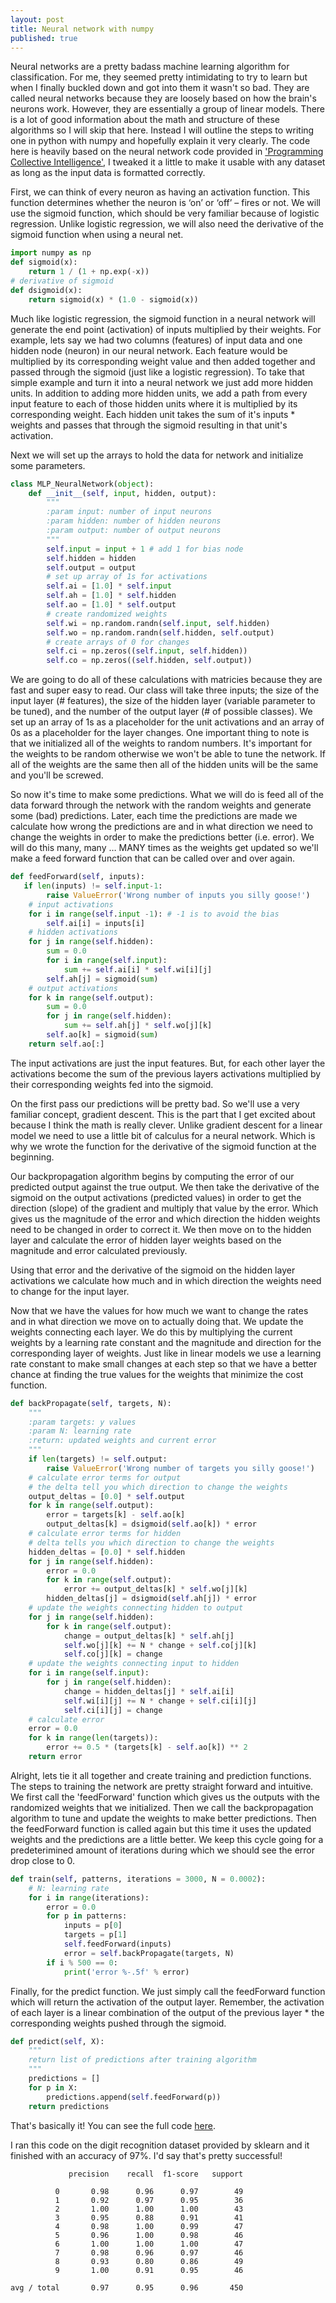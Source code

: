 ```yaml
---
layout: post
title: Neural network with numpy
published: true
---
```


Neural networks are a pretty badass machine learning algorithm for classification. For me, they seemed pretty intimidating to try to learn but when I finally buckled down and got into them it wasn't so bad. They are called neural networks because they are loosely based on how the brain's neurons work.  However, they are essentially a group of linear models. There is a lot of good information about the math and structure of these algorithms so I will skip that here. Instead I will outline the steps to writing one in python with numpy and hopefully explain it very clearly. The code here is heavily based on the neural network code provided in ['Programming Collective Intelligence'](http://shop.oreilly.com/product/9780596529321.do), I tweaked it a little to make it usable with any dataset as long as the input data is formatted correctly. 

First, we can think of every neuron as having an activation function. This function determines whether the neuron is ‘on’ or ‘off’ – fires or not. We will use the sigmoid function, which should be very familiar because of logistic regression. Unlike logistic regression, we will also need the derivative of the sigmoid function when using a neural net.

``` python
import numpy as np
def sigmoid(x):
    return 1 / (1 + np.exp(-x))
# derivative of sigmoid
def dsigmoid(x):
    return sigmoid(x) * (1.0 - sigmoid(x))	
```

Much like logistic regression, the sigmoid function in a neural network will generate the end point (activation) of inputs multiplied by their weights. For example, lets say we had two columns (features) of input data and one hidden node (neuron) in our neural network. Each feature would be multiplied by its corresponding weight value and then added together and passed through the sigmoid (just like a logistic regression). To take that simple example and turn it into a neural network we just add more hidden units. In addition to adding more hidden units, we add a path from every input feature to each of those hidden units where it is multiplied by its corresponding weight. Each hidden unit takes the sum of it's inputs * weights and passes that through the sigmoid resulting in that unit's activation. 

Next we will set up the arrays to hold the data for network and initialize some parameters. 

``` python
class MLP_NeuralNetwork(object):
    def __init__(self, input, hidden, output):
        """
        :param input: number of input neurons
        :param hidden: number of hidden neurons
        :param output: number of output neurons
        """
        self.input = input + 1 # add 1 for bias node
        self.hidden = hidden
        self.output = output
        # set up array of 1s for activations
        self.ai = [1.0] * self.input
        self.ah = [1.0] * self.hidden
        self.ao = [1.0] * self.output
        # create randomized weights
        self.wi = np.random.randn(self.input, self.hidden) 
        self.wo = np.random.randn(self.hidden, self.output) 
        # create arrays of 0 for changes
        self.ci = np.zeros((self.input, self.hidden))
        self.co = np.zeros((self.hidden, self.output))
```

We are going to do all of these calculations with matricies because they are fast and super easy to read. Our class will take three inputs; the size of the input layer (# features), the size of the hidden layer (variable parameter to be tuned), and the number of the output layer (# of possible classes). We set up an array of 1s as a placeholder for the unit activations and an array of 0s as a placeholder for the layer changes. One important thing to note is that we initialized all of the weights to random numbers. It's important for the weights to be random otherwise we won't be able to tune the network. If all of the weights are the same then all of the hidden units will be the same and you'll be screwed. 

So now it's time to make some predictions. What we will do is feed all of the data forward through the network with the random weights and generate some (bad) predictions. Later, each time the predictions are made we calculate how wrong the predictions are and in what direction we need to change the weights in order to make the predictions better (i.e. error). We will do this many, many … MANY times as the weights get updated so we'll make a feed forward function that can be called over and over again.


``` python
def feedForward(self, inputs):
   if len(inputs) != self.input-1:
        raise ValueError('Wrong number of inputs you silly goose!')
    # input activations
    for i in range(self.input -1): # -1 is to avoid the bias
        self.ai[i] = inputs[i]
    # hidden activations
    for j in range(self.hidden):
        sum = 0.0
        for i in range(self.input):
            sum += self.ai[i] * self.wi[i][j]
        self.ah[j] = sigmoid(sum)
    # output activations
    for k in range(self.output):
        sum = 0.0
        for j in range(self.hidden):
            sum += self.ah[j] * self.wo[j][k]
        self.ao[k] = sigmoid(sum)
    return self.ao[:]
```

The input activations are just the input features. But, for each other layer the activations become the sum of the previous layers activations multiplied by their corresponding weights fed into the sigmoid. 

On the first pass our predictions will be pretty bad. So we'll use a very familiar concept, gradient descent. This is the part that I get excited about because I think the math is really clever. Unlike gradient descent for a linear model we need to use a little bit of calculus for a neural network. Which is why we wrote the function for the derivative of the sigmoid function at the beginning. 

Our backpropagation algorithm begins by computing the error of our predicted output against the true output. We then take the derivative of the sigmoid on the output activations (predicted values) in order to get the direction (slope) of the gradient and multiply that value by the error. Which gives us the magnitude of the error and which direction the hidden weights need to be changed in order to correct it. We then move on to the hidden layer and calculate the error of hidden layer weights based on the magnitude and error calculated previously. 

Using that error and the derivative of the sigmoid on the hidden layer activations we calculate how much and in which direction the weights need to change for the input layer.

Now that we have the values for how much we want to change the rates and in what direction we move on to actually doing that. We update the weights connecting each layer. We do this by multiplying the current weights by a learning rate constant and the magnitude and direction for the corresponding layer of weights. Just like in linear models we use a learning rate constant to make small changes at each step so that we have a better chance at finding the true values for the weights that minimize the cost function.
 

``` python
def backPropagate(self, targets, N):
	"""
    :param targets: y values
    :param N: learning rate
    :return: updated weights and current error
    """
    if len(targets) != self.output:
        raise ValueError('Wrong number of targets you silly goose!')
    # calculate error terms for output
    # the delta tell you which direction to change the weights
    output_deltas = [0.0] * self.output
    for k in range(self.output):
        error = targets[k] - self.ao[k]
        output_deltas[k] = dsigmoid(self.ao[k]) * error
    # calculate error terms for hidden
    # delta tells you which direction to change the weights
    hidden_deltas = [0.0] * self.hidden
    for j in range(self.hidden):
        error = 0.0
        for k in range(self.output):
            error += output_deltas[k] * self.wo[j][k]
        hidden_deltas[j] = dsigmoid(self.ah[j]) * error
    # update the weights connecting hidden to output
    for j in range(self.hidden):
        for k in range(self.output):
            change = output_deltas[k] * self.ah[j]
            self.wo[j][k] += N * change + self.co[j][k]
            self.co[j][k] = change
    # update the weights connecting input to hidden
    for i in range(self.input):
        for j in range(self.hidden):
            change = hidden_deltas[j] * self.ai[i]
            self.wi[i][j] += N * change + self.ci[i][j]
            self.ci[i][j] = change
    # calculate error
    error = 0.0
    for k in range(len(targets)):
        error += 0.5 * (targets[k] - self.ao[k]) ** 2
    return error
```

Alright, lets tie it all together and create training and prediction functions. The steps to training the network are pretty straight forward and intuitive. We first call the 'feedForward' function which gives us the outputs with the randomized weights that we initialized. Then we call the backpropagation algorithm to tune and update the weights to make better predictions. Then the feedForward function is called again but this time it uses the updated weights and the predictions are a little better. We keep this cycle going for a predeterimined amount of iterations during which we should see the error drop close to 0. 

``` python
def train(self, patterns, iterations = 3000, N = 0.0002):
    # N: learning rate
    for i in range(iterations):
        error = 0.0
        for p in patterns:
            inputs = p[0]
            targets = p[1]
            self.feedForward(inputs)
            error = self.backPropagate(targets, N)
        if i % 500 == 0:
            print('error %-.5f' % error)
```
Finally, for the predict function. We just simply call the feedForward function which will return the activation of the output layer. Remember, the activation of each layer is a linear combination of the output of the previous layer * the corresponding weights pushed through the sigmoid. 

``` python
def predict(self, X):
    """
    return list of predictions after training algorithm
    """
    predictions = []
    for p in X:
        predictions.append(self.feedForward(p))
    return predictions
```

That's basically it! You can see the full code [here](https://github.com/FlorianMuellerklein/Machine-Learning/blob/master/BackPropagationNN.py).

I ran this code on the digit recognition dataset provided by sklearn and it finished with an accuracy of 97%. I'd say that's pretty successful!

```
             precision    recall  f1-score   support

          0       0.98      0.96      0.97        49
          1       0.92      0.97      0.95        36
          2       1.00      1.00      1.00        43
          3       0.95      0.88      0.91        41
          4       0.98      1.00      0.99        47
          5       0.96      1.00      0.98        46
          6       1.00      1.00      1.00        47
          7       0.98      0.96      0.97        46
          8       0.93      0.80      0.86        49
          9       1.00      0.91      0.95        46

avg / total       0.97      0.95      0.96       450
```
